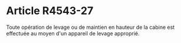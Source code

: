# Article R4543-27

Toute opération de levage ou de maintien en hauteur de la cabine est effectuée au moyen d'un appareil de levage approprié.